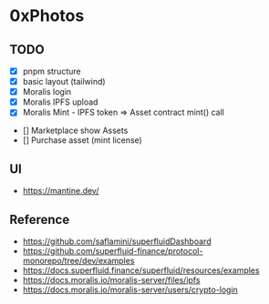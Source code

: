 # 0xPhotos

## TODO

- [x] pnpm structure
- [x] basic layout (tailwind)
- [x] Moralis login
- [x] Moralis IPFS upload
- [x] Moralis Mint - IPFS token => Asset contract mint() call
- [] Marketplace show Assets
- [] Purchase asset (mint license)

## UI

- https://mantine.dev/

## Reference

- https://github.com/saflamini/superfluidDashboard
- https://github.com/superfluid-finance/protocol-monorepo/tree/dev/examples
- https://docs.superfluid.finance/superfluid/resources/examples
- https://docs.moralis.io/moralis-server/files/ipfs
- https://docs.moralis.io/moralis-server/users/crypto-login
